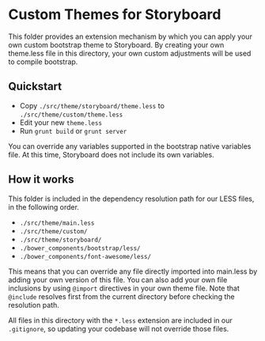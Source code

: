 # Custom Themes for Storyboard
This folder provides an extension mechanism by which you can apply your own
custom bootstrap theme to Storyboard. By creating your own theme.less file in
this directory, your own custom adjustments will be used to compile bootstrap.

## Quickstart
*  Copy `./src/theme/storyboard/theme.less` to `./src/theme/custom/theme.less`
*  Edit your new `theme.less`
*  Run `grunt build` or `grunt server`

You can override any variables supported in the bootstrap native variables file.
 At this time, Storyboard does not include its own variables.

## How it works

This folder is included in the dependency resolution path for our LESS files, in
 the following order.

* `./src/theme/main.less`
* `./src/theme/custom/`
* `./src/theme/storyboard/`
* `./bower_components/bootstrap/less/`
* `./bower_components/font-awesome/less/`

This means that you can override any file directly imported into main.less by
adding your own version of this file. You can also add your own file inclusions
by using `@import` directives in your own theme file. Note that `@include`
resolves first from the current directory before checking the resolution path.

All files in this directory with the `*.less` extension are included in our
`.gitignore`, so updating your codebase will not override those files.